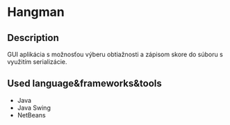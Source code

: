 <h1>Hangman</h1>
<h2>Description</h2>
<p>
  GUI aplikácia s možnosťou výberu obtiažnosti a zápisom skore do súboru s využitím serializácie.
</p>
<h2>Used language&frameworks&tools</h2>
<ul>
  <li>Java</li>
  <li>Java Swing</li>
  <li>NetBeans</li>
</ul>
